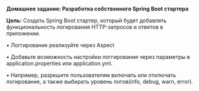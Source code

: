 

**Домашнее задание: Разработка собственного Spring Boot стартера**

**Цель:** Создать Spring Boot стартер, который будет добавлять функциональность 
логирования HTTP-запросов и ответов в приложении.

• Логгирование реализуйте через Aspect

• Добавьте возможность настройки логгирования через параметры в application.properties или application.yml.

• Например, разрешите пользователям включать или отключать логирование, 
а также выбирать уровень логов(info, debug, warn, error).